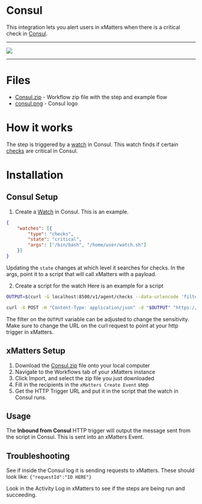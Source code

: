 # Consul

This integration lets you alert users in xMatters when there is a critical check in [Consul](https://www.consul.io/).


---------

<kbd>
  <img src="https://github.com/xmatters/xMatters-Labs/raw/master/media/disclaimer.png">
</kbd>

---------

# Files

* [Consul.zip](Consul.zip) - Workflow zip file with the step and example flow
* [consul.png](/consul.png) - Consul logo

# How it works
The step is triggered by a [watch](https://www.consul.io/docs/agent/watches.html) in Consul. This watch finds if certain [checks](https://www.consul.io/docs/agent/checks.html) are critical in Consul.

# Installation

## Consul Setup
1. Create a [Watch](https://www.consul.io/docs/agent/watches.html) in Consul. This is an example.
```json
{
    "watches": [{
        "type": "checks",
        "state": "critical",
        "args": ["/bin/bash", "/home/user/watch.sh"]
    }]
}
```
Updating the `state` changes at which level it searches for checks.
In the args, point it to a script that will call xMatters with a payload.

2. Create a script for the watch
Here is an example for a script
```bash
OUTPUT=$(curl -G localhost:8500/v1/agent/checks --data-urlencode 'filter=Status != passing')

curl -X POST -H "Content-Type: application/json" -d "$OUTPUT" "https://instance.xmatters.com/api/integration/1/functions/UUID/triggers?apiKey=KEY"
```
The filter on the `OUTPUT` variable can be adjusted to change the sensitivity.
Make sure to change the URL on the curl request to point at your http trigger in xMatters.

## xMatters Setup
1. Download the [Consul.zip](Consul.zip) file onto your local computer
2. Navigate to the Workflows tab of your xMatters instance
3. Click Import, and select the zip file you just downloaded
4. Fill in the recipients in the `xMatters Create Event` step
5. Get the HTTP Trigger URL and put it in the script that the watch in Consul runs.


## Usage
The **Inbound from Consul** HTTP trigger will output the message sent from the script in Consul. This is sent into an xMatters Event.


## Troubleshooting
See if inside the Consul log it is sending requests to xMatters. These should look like: `{"requestId":"ID HERE"}`

Look in the Activity Log in xMatters to see if the steps are being run and succeeding.

